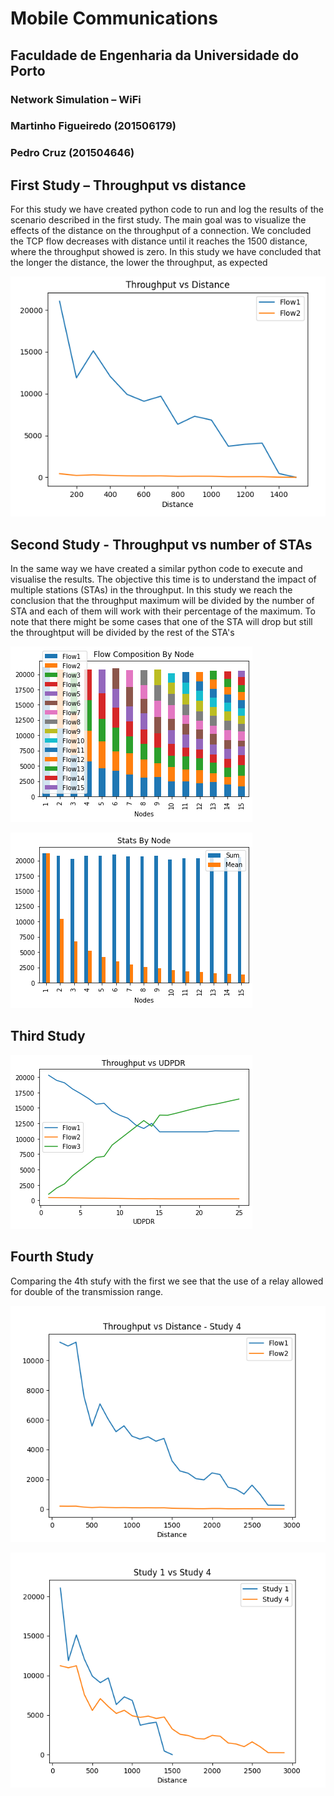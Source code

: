 # Mobile Communications
## Faculdade de Engenharia da Universidade do Porto
### Network Simulation – WiFi
### Martinho Figueiredo (201506179)
### Pedro Cruz (201504646)
## First Study – Throughput vs distance
For this study we have created python code to run and log the results of the scenario described in the first study. The main goal was to visualize the effects of the distance on the throughput of a connection. We concluded the TCP flow decreases with distance until it reaches the 1500 distance, where the throughput showed is zero.
In this study we have concluded that the longer the distance, the lower the throughput, as expected


![results_first_study](img/img1.png)


## Second Study - Throughput vs number of STAs 
In the same way we have created a similar python code to execute and visualise the results. The objective this time is to understand the impact of multiple stations (STAs) in the throughput. 
In this study we reach the conclusion that the throughput maximum will be divided by the number of STA and each of them will work with their percentage of the maximum. To note that there might be some cases that one of the STA will drop but still the throughtput will be divided by the rest of the STA's

![results_first_study](img/img2_1.png)

![results_first_study](img/img2_2.png)

## Third Study


![results_first_study](img/img3.png)

## Fourth Study
Comparing the 4th stufy with the first we see that the use of a relay allowed for double of the transmission range. 

![results_first_study](img/img4_1.png)

![results_first_study](img/img4_2.png)